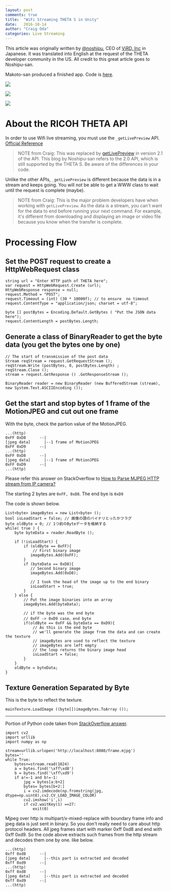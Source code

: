 ```yaml
---
layout: post
comments: true
title:  "WiFi Streaming THETA S in Unity"
date:   2016-10-14
author: "Craig Oda"
categories: Live Streaming
---
```


This article was originally written by [@noshipu](https://twitter.com/noshipu),
CEO of [ViRD, Inc](http://vird.co.jp/) in Japanese. It was translated into English
at the request of the THETA developer community in the US. All credit to this great
article goes to Noshipu-san.

Makoto-san produced a finished app.
Code is [here](https://github.com/theta360developers/ThetaWifiStreaming). 

![](/blog/img/2016-10/unity1.png)

![](/blog/img/2016-10/unity-middle.png)

![](/blog/img/2016-10/unity2.png)



# About the RICOH THETA API

In order to use Wifi live streaming, you must use the `_getLivePreview` API.
[Official Reference](https://developers.theta360.com/en/docs/v2.0/api_reference/commands/camera._get_live_preview.html)

> NOTE from Craig: This was replaced by [getLivePreview](https://developers.theta360.com/en/docs/v2.1/api_reference/commands/camera.get_live_preview.html) in version 2.1 of the API. This blog by Noshipu-san refers to the 2.0 API, which is still supported by
the THETA S. Be aware of the differences in your code.

Unlike the other APIs, `_getLivePreview` is different because the data is in a stream and keeps going. You will not be able to get a WWW class to wait until the request is complete (maybe).

> NOTE from Craig: This is the major problem developers have when working with `getLivePreview`. As the data
> is a stream, you can't want for the data to end before running your next command. For example, it's
> different from downloading and displaying an image or video file because you know when the transfer is
> complete.

# Processing Flow

## Set the POST request to create a HttpWebRequest class

    string url = "Enter HTTP path of THETA here";
    var request = HttpWebRequest.Create (url);
    HttpWebResponse response = null;
    request.Method = "POST";
    request.Timeout = (int) (30 * 10000f); // to ensure  no timeout
    request.ContentType = "application/json; charset = utf-8";

    byte [] postBytes = Encoding.Default.GetBytes ( "Put the JSON data here");
    request.ContentLength = postBytes.Length;

## Generate a class of BinaryReader to get the byte data (you get the bytes one by one)

    // The start of transmission of the post data
    Stream reqStream = request.GetRequestStream ();
    reqStream.Write (postBytes, 0, postBytes.Length) ;
    reqStream.Close ();
    stream = request.GetResponse () .GetResponseStream ();

    BinaryReader reader = new BinaryReader (new BufferedStream (stream), new System.Text.ASCIIEncoding ());

## Get the start and stop bytes of 1 frame of the MotionJPEG and cut out one frame

With the byte, check the partion value of the MotionJPEG.

    ...(http)
    0xFF 0xD8      --|
    [jpeg data]      |--1 frame of MotionJPEG
    0xFF 0xD9      --|
    ...(http)
    0xFF 0xD8      --|
    [jpeg data]      |--1 frame of MotionJPEG
    0xFF 0xD9      --|
    ...(http)

Please refer this answer on StackOverflow to
[How to Parse MJPEG HTTP stream from IP camera?](http://stackoverflow.com/questions/21702477/how-to-parse-mjpeg-http-stream-from-ip-camera)  

The starting 2 bytes are `0xFF, 0xD8`. The end bye is `0xD9`

The code is shown below.

    List<byte> imageBytes = new List<byte> ();
    bool isLoadStart = false; // 画像の頭のバイナリとったかフラグ
    byte oldByte = 0; // 1つ前のByteデータを格納する
    while( true ) {
        byte byteData = reader.ReadByte ();

        if (!isLoadStart) {
            if (oldByte == 0xFF){
                // First binary image
               imageBytes.Add(0xFF);
            }
            if (byteData == 0xD8){
               // Second binary image
               imageBytes.Add(0xD8);

               // I took the head of the image up to the end binary
               isLoadStart = true;
            }
        } else {
            // Put the image binaries into an array
            imageBytes.Add(byteData);

            // if the byte was the end byte
            // 0xFF -> 0xD9 case、end byte
            if(oldByte == 0xFF && byteData == 0xD9){
                // As this is the end byte
                // we'll generate the image from the data and can create the texture
                // imageBytes are used to reflect the texture
                // imageBytes are left empty
                // the loop returns the binary image head
                isLoadStart = false;
            }
        }
        oldByte = byteData;
    }

## Texture Generation Separated by Byte

This is the byte to reflect the texture.

    mainTexture.LoadImage ((byte[])imageBytes.ToArray ());

---

Portion of Python code taken from [StackOverflow answer](http://stackoverflow.com/questions/21702477/how-to-parse-mjpeg-http-stream-from-ip-camera).

    import cv2
    import urllib
    import numpy as np

    stream=urllib.urlopen('http://localhost:8080/frame.mjpg')
    bytes=''
    while True:
        bytes+=stream.read(1024)
        a = bytes.find('\xff\xd8')
        b = bytes.find('\xff\xd9')
        if a!=-1 and b!=-1:
            jpg = bytes[a:b+2]
            bytes= bytes[b+2:]
            i = cv2.imdecode(np.fromstring(jpg, dtype=np.uint8),cv2.CV_LOAD_IMAGE_COLOR)
            cv2.imshow('i',i)
            if cv2.waitKey(1) ==27:
                exit(0)
Mjpeg over http is multipart/x-mixed-replace with boundary frame info and jpeg data is just sent in binary. So you don't really need to care about http protocol headers. All jpeg frames start with marker 0xff 0xd8 and end with 0xff 0xd9. So the code above extracts such frames from the http stream and decodes them one by one. like below.

    ...(http)
    0xff 0xd8      --|
    [jpeg data]      |--this part is extracted and decoded
    0xff 0xd9      --|
    ...(http)
    0xff 0xd8      --|
    [jpeg data]      |--this part is extracted and decoded
    0xff 0xd9      --|
    ...(http)
